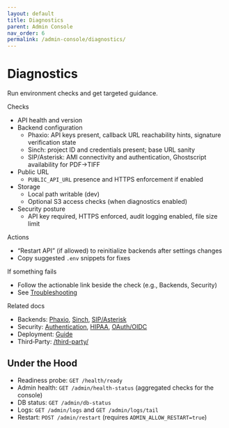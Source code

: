 ```yaml
---
layout: default
title: Diagnostics
parent: Admin Console
nav_order: 6
permalink: /admin-console/diagnostics/
---
```


# Diagnostics

Run environment checks and get targeted guidance.

Checks
- API health and version
- Backend configuration
  - Phaxio: API keys present, callback URL reachability hints, signature verification state
  - Sinch: project ID and credentials present; base URL sanity
  - SIP/Asterisk: AMI connectivity and authentication, Ghostscript availability for PDF→TIFF
- Public URL
  - `PUBLIC_API_URL` presence and HTTPS enforcement if enabled
- Storage
  - Local path writable (dev)
  - Optional S3 access checks (when diagnostics enabled)
- Security posture
  - API key required, HTTPS enforced, audit logging enabled, file size limit

Actions
- “Restart API” (if allowed) to reinitialize backends after settings changes
- Copy suggested `.env` snippets for fixes

If something fails
- Follow the actionable link beside the check (e.g., Backends, Security)
- See [Troubleshooting](/Faxbot/troubleshooting/)

Related docs
- Backends: [Phaxio](/Faxbot/backends/phaxio-setup.html), [Sinch](/Faxbot/backends/sinch-setup.html), [SIP/Asterisk](/Faxbot/backends/sip-setup.html)
- Security: [Authentication](/Faxbot/security/authentication/), [HIPAA](/Faxbot/security/hipaa-requirements.html), [OAuth/OIDC](/Faxbot/security/oauth-setup.html)
- Deployment: [Guide](/Faxbot/deployment/)
- Third‑Party: [/third-party/](/Faxbot/third-party/)

## Under the Hood

- Readiness probe: `GET /health/ready`
- Admin health: `GET /admin/health-status` (aggregated checks for the console)
- DB status: `GET /admin/db-status`
- Logs: `GET /admin/logs` and `GET /admin/logs/tail`
- Restart: `POST /admin/restart` (requires `ADMIN_ALLOW_RESTART=true`)
